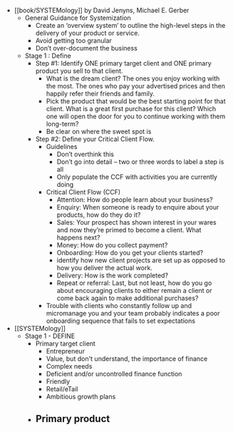 - [[book/SYSTEMology]]
by David Jenyns, Michael E. Gerber
    - General Guidance for Systemization
        - Create an ‘overview system’ to outline the high-level steps in the delivery of your product or service.
        - Avoid getting too granular
        - Don’t over-document the business
    - Stage 1 : Define
        - Step #1: Identify ONE primary target client and ONE primary product you sell to that client.
            - What is the dream client? The ones you enjoy working with the most. The ones who pay your advertised prices and then happily refer their friends and family.
            - Pick the product that would be the best starting point for that client. What is a great first purchase for this client? Which one will open the door for you to continue working with them long-term?
            - Be clear on where the sweet spot is 
        - Step #2: Define your Critical Client Flow.
            - Guidelines
                - Don’t overthink this
                - Don’t go into detail – two or three words to label a step is all
                - Only populate the CCF with activities you are currently doing
            - Critical Client Flow (CCF)
                - Attention: How do people learn about your business?
                - Enquiry: When someone is ready to enquire about your products, how do they do it?
                - Sales: Your prospect has shown interest in your wares and now they’re primed to become a client. What happens next?
                - Money: How do you collect payment?
                - Onboarding: How do you get your clients started?
                - identify how new client projects are set up as opposed to how you deliver the actual work.
                - Delivery: How is the work completed?
                - Repeat or referral: Last, but not least, how do you go about encouraging clients to either remain a client or come back again to make additional purchases?
            - Trouble with clients who constantly follow up and micromanage you and your team probably indicates a poor onboarding sequence that fails to set expectations
- [[SYSTEMology]]
    - Stage 1 - DEFINE
        - Primary target client
            - Entrepreneur
            - Value, but don't understand, the importance of finance
            - Complex needs
            - Deficient and/or uncontrolled finance function
            - Friendly 
            - Retail/eTail
            - Ambitious growth plans
        - Primary product
            - 
